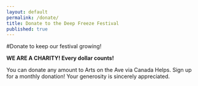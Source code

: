 ```yaml
---
layout: default
permalink: /donate/
title: Donate to the Deep Freeze Festival
published: true
---
```



#Donate to keep our festival growing!

**WE ARE A CHARITY! Every dollar counts!**

You can donate any amount to Arts on the Ave via Canada Helps. Sign up for a monthly donation! Your generosity is sincerely appreciated.
